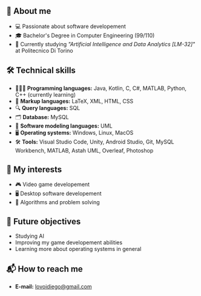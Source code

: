 ## 👾 About me
- 💻 Passionate about software developement
- 🎓 Bachelor's Degree in Computer Engineering (99/110)
- 📖 Currently studying *"Artificial Intelligence and Data Analytics [LM-32]"* at Politecnico Di Torino  
## 🛠️ Technical skills 
- 👨🏻‍💻 **Programming languages:** Java, Kotlin, C, C#, MATLAB, Python, C++ (currently learning)
- 📄 **Markup languages:** LaTeX, XML, HTML, CSS
- 🔍 **Query languages:** SQL
- 🗂️ **Database:** MySQL
- 📐 **Software modeling languages:** UML
- 🖥️ **Operating systems:** Windows, Linux, MacOS
- 🛠️ **Tools:** Visual Studio Code, Unity, Android Studio, Git, MySQL Workbench, MATLAB, Astah UML, Overleaf, Photoshop
## 🎯 My interests
- 🎮 Video game developement
- 🖥️ Desktop software developement
- 🧩 Algorithms and problem solving
## 🚩 Future objectives
- Studying AI
- Improving my game developement abilities
- Learning more about operating systems in general
## 📬 How to reach me
- **E-mail:** lovoidiego@gmail.com
